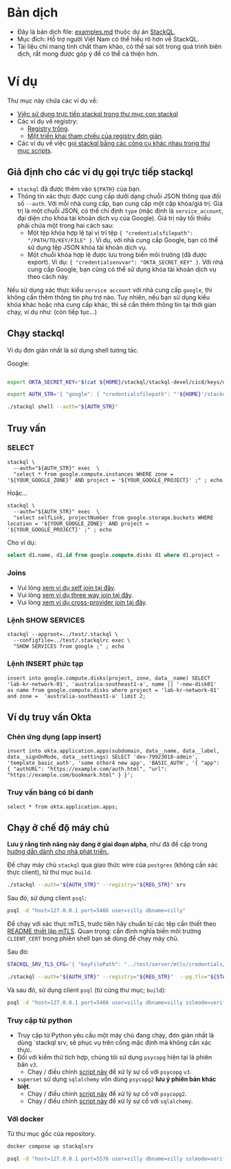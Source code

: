 # Bản dịch
- Đây là bản dịch file: [examples.md](https://github.com/stackql/stackql/blob/main/docs/examples/examples.md) thuộc dự án [StackQL](https://github.com/stackql/stackql).
- Mục đích: Hỗ trợ người Việt Nam có thể hiểu rõ hơn về StackQL.
- Tài liệu chỉ mang tính chất tham khảo, có thể sai sót trong quá trình biên dịch, rất mong được góp ý để có thể cả thiện hơn.

# Ví dụ

Thư mục này chứa các ví dụ về:

- [Việc sử dụng trực tiếp stackql trong thư mục con stackql](/docs/examples/stackql)
- Các ví dụ về registry:
    - [Registry trống](/docs/examples/empty-registry).
    - [Một triển khai tham chiếu của registry đơn giản](/docs/examples/registry).
- Các ví dụ về việc [gọi stackql bằng các công cụ khác nhau trong thư mục scripts](/docs/examples/scripts).

## Giả định cho các ví dụ gọi trực tiếp stackql

- `stackql` đã được thêm vào `${PATH}` của bạn.
- Thông tin xác thực được cung cấp dưới dạng chuỗi JSON thông qua đối số `--auth`.  Với mỗi nhà cung cấp, bạn cung cấp một cặp khóa/giá trị. Giá trị là một chuỗi JSON, có thể chỉ định `type` (mặc định là `service_account`, đại diện cho khóa tài khoản dịch vụ của Google). Giá trị này tối thiểu phải chứa một trong hai cách sau:
    - Một tệp khóa hợp lệ tại vị trí tệp `{ "credentialsfilepath": "/PATH/TO/KEY/FILE" }`.  Ví dụ, với nhà cung cấp Google, bạn có thể sử dụng tệp JSON khóa tài khoản dịch vụ.
    - Một chuỗi khóa hợp lệ được lưu trong biến môi trường (đã được export). Ví dụ: `{ "credentialsenvvar": "OKTA_SECRET_KEY" }`.  Với nhà cung cấp Google, bạn cũng có thể sử dụng khóa tài khoản dịch vụ theo cách này.

Nếu sử dụng xác thực kiểu `service account` với nhà cung cấp `google`, thì không cần thêm thông tin phụ trợ nào. Tuy nhiên, nếu bạn sử dụng kiểu khóa khác hoặc nhà cung cấp khác, thì sẽ cần thêm thông tin tại thời gian chạy, ví dụ như: (còn tiếp tục...)

## Chạy stackql

Ví dụ đơn giản nhất là sử dụng shell tương tác.

Google:

```sh

export OKTA_SECRET_KEY="$(cat ${HOME}/stackql/stackql-devel/cicd/keys/okta-token.txt)"

export AUTH_STR='{ "google": { "credentialsfilepath": "'${HOME}'/stackql/stackql-devel/cicd/keys/sa-key.json", "type": "service_account" }, "okta": { "credentialsenvvar": "OKTA_SECRET_KEY", "type": "api_key" } }'

./stackql shell --auth="${AUTH_STR}"


```

## Truy vấn

### SELECT

```
stackql \
  --auth="${AUTH_STR}" exec  \
  "select * from google.compute.instances WHERE zone = '${YOUR_GOOGLE_ZONE}' AND project = '${YOUR_GOOGLE_PROJECT}' ;" ; echo

```

Hoặc...

```
stackql \
  --auth="${AUTH_STR}" exec  \
  "select selfLink, projectNumber from google.storage.buckets WHERE location = '${YOUR_GOOGLE_ZONE}' AND project = '${YOUR_GOOGLE_PROJECT}' ;" ; echo

```

Cho ví dụ:
```sql
select d1.name, d1.id from google.compute.disks d1 where d1.project = 'lab-kr-network-01' and d1.zone = 'australia-southeast1-a' ;
```

### Joins

- Vui lòng [xem ví dụ self join tại đây](/docs/examples/stackql/self-join.sql).
- Vui lòng [xem ví dụ three way join tại đây](/docs/examples/stackql/three-way-join.sql).
- Vui lòng [xem ví dụ cross-provider join tại đây](/docs/examples/stackql/cross-provider-join.sql).

### Lệnh SHOW SERVICES

```
stackql --approot=../test/.stackql \
  --configfile=../test/.stackqlrc exec \
  "SHOW SERVICES from google ;" ; echo

```

### Lệnh INSERT phức tạp

```
insert into google.compute.disks(project, zone, data__name) SELECT 'lab-kr-network-01', 'australia-southeast1-a', name || '-new-disk01' as name from google.compute.disks where project = 'lab-kr-network-01' and zone =  'australia-southeast1-a' limit 2;
```

## Ví dụ truy vấn Okta

### Chèn ứng dụng (app insert)

```
insert into okta.application.apps(subdomain, data__name, data__label, data__signOnMode, data__settings) SELECT 'dev-79923018-admin', 'template_basic_auth', 'some other4 new app', 'BASIC_AUTH', '{ "app": { "authURL": "https://example.com/auth.html", "url": "https://example.com/bookmark.html" } }';
```

### Truy vấn bảng có bí danh

```
select * from okta.application.apps;
```

## Chạy ở chế độ máy chủ

**Lưu ý rằng tính năng này đang ở giai đoạn alpha**, như đã đề cập trong [hướng dẫn dành cho nhà phát triển.](/docs/developer_guide.md#server-mode).


Để chạy máy chủ `stackql` qua giao thức wire của `postgres` (không cần xác thực client), từ thư mục `build`.

```bash
./stackql --auth="${AUTH_STR}" --registry="${REG_STR}" srv
```

Sau đó, sử dụng client `psql`:

```bash
psql -d "host=127.0.0.1 port=5466 user=silly dbname=silly"
```

Để chạy với xác thực mTLS, trước tiên hãy chuẩn bị các tệp cần thiết theo [README thiết lập mTLS](/test/server/mtls/README.md).  Quan trọng: cần định nghĩa biến môi trường `CLIENT_CERT` trong phiên shell bạn sẽ dùng để chạy máy chủ.

Sau đó:

```bash
STACKQL_SRV_TLS_CFG='{ "keyFilePath": "../test/server/mtls/credentials/pg_server_key.pem", "certFilePath": "../test/server/mtls/credentials/pg_server_cert.pem", "clientCAs": [ "'${CLIENT_CERT}'" ] }'

./stackql --auth="${AUTH_STR}" --registry="${REG_STR}"  --pg.tls="${STACKQL_SRV_TLS_CFG}" 
```

Và sau đó, sử dụng client `psql` (từ cùng thư mục; `build`):

```bash
psql -d "host=127.0.0.1 port=5466 user=silly dbname=silly sslmode=verify-full sslcert=../test/server/mtls/credentials/pg_client_cert.pem sslkey=../test/server/mtls/credentials/pg_client_key.pem sslrootcert=../test/server/mtls/credentials/pg_server_cert.pem"
```

### Truy cập từ python

- Truy cập từ Python yêu cầu một máy chủ đang chạy, đơn giản nhất là dùng `stackql srv, sẽ phục vụ trên cổng mặc định mà không cần xác thực.
- Đối với kiểm thử tích hợp, chúng tôi sử dụng  `psycopg` hiện tại là phiên bản `v3`.
    - Chạy / điều chỉnh [script này](/docs/examples/scripts/python/psycopg3_scratchpad.py) để xử lý sự cố với `psycopg` `v3`. 
- `superset` sử dụng `sqlalchemy` vốn dùng `psycopg2` **lưu ý phiên bản khác biệt**.
    - Chạy / điều chỉnh [script này](/docs/examples/scripts/python/psycopg2_scratchpad.py) để xử lý sự cố với `psycopg2`. 
    - Chạy / điều chỉnh [script này](/docs/examples/scripts/python/sqlalchemy_scratchpad.py) để xử lý sự cố với `sqlalchemy`. 

### Với docker

Từ thư mục gốc của repository.

```bash
docker compose up stackqlsrv
```

```bash
psql -d "host=127.0.0.1 port=5576 user=silly dbname=silly sslmode=verify-full sslcert=./cicd/vol/srv/credentials/pg_client_cert.pem sslkey=./cicd/vol/srv/credentials/pg_client_key.pem sslrootcert=./cicd/vol/srv/credentials/pg_server_cert.pem"
```